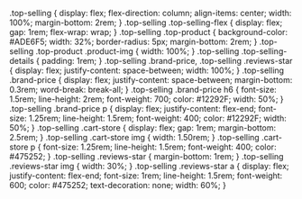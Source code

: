   .top-selling {
    display: flex;
    flex-direction: column;
    align-items: center;
    width: 100%;
    margin-bottom: 2rem;
}
.top-selling .top-selling-flex {
  display: flex;
  gap: 1rem;
  flex-wrap: wrap;
}
.top-selling .top-product {
  background-color: #ADE6F5;
  width: 32%;
  border-radius: 5px;
  margin-bottom: 2rem;
}
.top-selling .top-product .product-img {
  width: 100%;
}
.top-selling .top-selling-details {
  padding: 1rem;
}
.top-selling .brand-price,
 .top-selling .reviews-star {
    display: flex;
    justify-content: space-between;
    width: 100%;
}
.top-selling .brand-price {
  display: flex;
  justify-content: space-between;
  margin-bottom: 0.3rem;
  word-break: break-all;
}
.top-selling .brand-price h6 {
  font-size: 1.5rem;
  line-height: 2rem;
  font-weight: 700;
  color: #12292F;
  width: 50%;
}
.top-selling .brand-price p {
  display: flex;
  justify-content: flex-end;
  font-size: 1.25rem;
  line-height: 1.5rem;
  font-weight: 400;
  color: #12292F;
  width: 50%;
}
.top-selling .cart-store {
  display: flex;
  gap: 1rem;
  margin-bottom: 2.5rem;
}
.top-selling .cart-store img {
  width: 1.50rem;
}
.top-selling .cart-store p {
  font-size: 1.25rem;
  line-height: 1.5rem;
  font-weight: 400;
  color: #475252;
}
.top-selling .reviews-star {
  margin-bottom: 1rem;
}
.top-selling .reviews-star img {
  width: 30%;
}
.top-selling .reviews-star a {
  display: flex;
  justify-content: flex-end;
  font-size: 1rem;
  line-height: 1.5rem;
  font-weight: 600;
  color: #475252;
  text-decoration: none;
  width: 60%;
}
